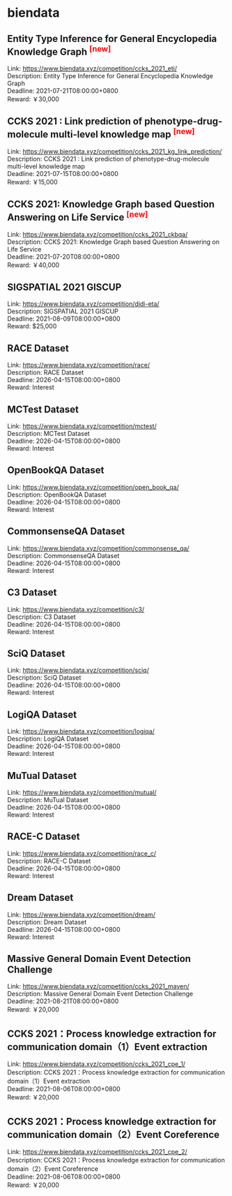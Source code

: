 # biendata



## Entity Type Inference for General Encyclopedia Knowledge Graph <sup style="color:red">[new]<sup>  

Link: https://www.biendata.xyz/competition/ccks_2021_eti/  
Description: Entity Type Inference for General Encyclopedia Knowledge Graph  
Deadline: 2021-07-21T08:00:00+0800  
Reward: ￥30,000  


## CCKS 2021 : Link prediction of phenotype-drug-molecule multi-level knowledge map <sup style="color:red">[new]<sup>  

Link: https://www.biendata.xyz/competition/ccks_2021_kg_link_prediction/  
Description: CCKS 2021 : Link prediction of phenotype-drug-molecule multi-level knowledge map  
Deadline: 2021-07-15T08:00:00+0800  
Reward: ￥15,000  


## CCKS 2021: Knowledge Graph based Question Answering on Life Service <sup style="color:red">[new]<sup>  

Link: https://www.biendata.xyz/competition/ccks_2021_ckbqa/  
Description: CCKS 2021: Knowledge Graph based Question Answering on Life Service  
Deadline: 2021-07-20T08:00:00+0800  
Reward: ￥40,000  


## SIGSPATIAL 2021 GISCUP

Link: https://www.biendata.xyz/competition/didi-eta/  
Description: SIGSPATIAL 2021 GISCUP  
Deadline: 2021-08-09T08:00:00+0800  
Reward: $25,000  


## RACE Dataset

Link: https://www.biendata.xyz/competition/race/  
Description: RACE Dataset  
Deadline: 2026-04-15T08:00:00+0800  
Reward: Interest  


## MCTest Dataset

Link: https://www.biendata.xyz/competition/mctest/  
Description: MCTest Dataset  
Deadline: 2026-04-15T08:00:00+0800  
Reward: Interest  


## OpenBookQA Dataset

Link: https://www.biendata.xyz/competition/open_book_qa/  
Description: OpenBookQA Dataset  
Deadline: 2026-04-15T08:00:00+0800  
Reward: Interest  


## CommonsenseQA Dataset

Link: https://www.biendata.xyz/competition/commonsense_qa/  
Description: CommonsenseQA Dataset  
Deadline: 2026-04-15T08:00:00+0800  
Reward: Interest  


## C3 Dataset

Link: https://www.biendata.xyz/competition/c3/  
Description: C3 Dataset  
Deadline: 2026-04-15T08:00:00+0800  
Reward: Interest  


## SciQ Dataset

Link: https://www.biendata.xyz/competition/sciq/  
Description: SciQ Dataset  
Deadline: 2026-04-15T08:00:00+0800  
Reward: Interest  


## LogiQA Dataset

Link: https://www.biendata.xyz/competition/logiqa/  
Description: LogiQA Dataset  
Deadline: 2026-04-15T08:00:00+0800  
Reward: Interest  


## MuTual Dataset

Link: https://www.biendata.xyz/competition/mutual/  
Description: MuTual Dataset  
Deadline: 2026-04-15T08:00:00+0800  
Reward: Interest  


## RACE-C Dataset

Link: https://www.biendata.xyz/competition/race_c/  
Description: RACE-C Dataset  
Deadline: 2026-04-15T08:00:00+0800  
Reward: Interest  


## Dream Dataset

Link: https://www.biendata.xyz/competition/dream/  
Description: Dream Dataset  
Deadline: 2026-04-15T08:00:00+0800  
Reward: Interest  


## Massive General Domain Event Detection Challenge

Link: https://www.biendata.xyz/competition/ccks_2021_maven/  
Description: Massive General Domain Event Detection Challenge  
Deadline: 2021-08-21T08:00:00+0800  
Reward: ￥20,000  


## CCKS 2021：Process knowledge extraction for communication domain（1）Event extraction

Link: https://www.biendata.xyz/competition/ccks_2021_cpe_1/  
Description: CCKS 2021：Process knowledge extraction for communication domain（1）Event extraction  
Deadline: 2021-08-06T08:00:00+0800  
Reward: ￥20,000  


## CCKS 2021：Process knowledge extraction for communication domain（2）Event Coreference

Link: https://www.biendata.xyz/competition/ccks_2021_cpe_2/  
Description: CCKS 2021：Process knowledge extraction for communication domain（2）Event Coreference  
Deadline: 2021-08-06T08:00:00+0800  
Reward: ￥20,000  

